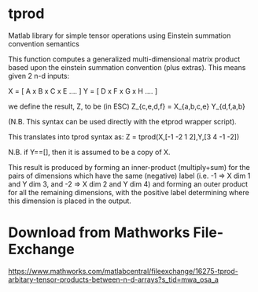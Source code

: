 # tprod
Matlab library for simple tensor operations using Einstein summation convention semantics

This function computes a generalized multi-dimensional matrix product based upon the einstein summation convention (plus extras). This means given 2 n-d inputs:

X = [ A x B x C x E .... ]
Y = [ D x F x G x H .... ]

we define the result, Z, to be (in ESC)
Z_{c,e,d,f} = X_{a,b,c,e} Y_{d,f,a,b}

(N.B. This syntax can be used directly with the etprod wrapper script).

This translates into tprod syntax as:
Z = tprod(X,[-1 -2 1 2],Y,[3 4 -1 -2])

N.B. if Y==[], then it is assumed to be a copy of X.

This result is produced by forming an inner-product (multiply+sum) for the pairs of dimensions which have the same (negative) label (i.e. -1 => X dim 1 and Y dim 3, and -2 => X dim 2 and Y dim 4) and forming an outer product for all the remaining dimensions, with the positive label determining where this dimension is placed in the output.

# Download from Mathworks File-Exchange
https://www.mathworks.com/matlabcentral/fileexchange/16275-tprod-arbitary-tensor-products-between-n-d-arrays?s_tid=mwa_osa_a
